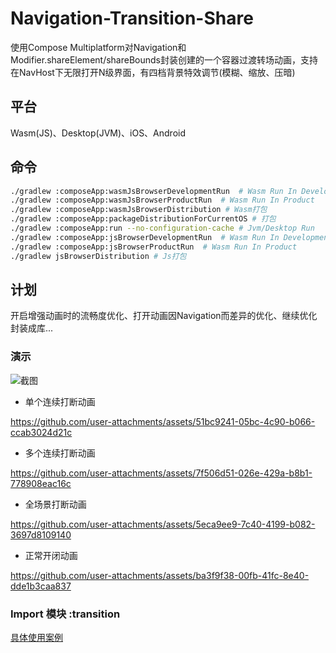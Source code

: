 # Navigation-Transition-Share

使用Compose Multiplatform对Navigation和Modifier.shareElement/shareBounds封装创建的一个容器过渡转场动画，支持在NavHost下无限打开N级界面，有四档背景特效调节(模糊、缩放、压暗)

## 平台
Wasm(JS)、Desktop(JVM)、iOS、Android

## 命令
```bash
./gradlew :composeApp:wasmJsBrowserDevelopmentRun  # Wasm Run In Development
./gradlew :composeApp:wasmJsBrowserProductRun  # Wasm Run In Product
./gradlew :composeApp:wasmJsBrowserDistribution # Wasm打包
./gradlew :composeApp:packageDistributionForCurrentOS # 打包
./gradlew :composeApp:run --no-configuration-cache # Jvm/Desktop Run
./gradlew :composeApp:jsBrowserDevelopmentRun  # Wasm Run In Development
./gradlew :composeApp:jsBrowserProductRun  # Wasm Run In Product
./gradlew jsBrowserDistribution # Js打包
```

## 计划
开启增强动画时的流畅度优化、打开动画因Navigation而差异的优化、继续优化封装成库...

### 演示
![截图](/src/shot.jpg)

- 单个连续打断动画

https://github.com/user-attachments/assets/51bc9241-05bc-4c90-b066-ccab3024d21c

- 多个连续打断动画

https://github.com/user-attachments/assets/7f506d51-026e-429a-b8b1-778908eac16c

- 全场景打断动画

https://github.com/user-attachments/assets/5eca9ee9-7c40-4199-b082-3697d8109140

- 正常开闭动画

https://github.com/user-attachments/assets/ba3f9f38-00fb-41fc-8e40-dde1b3caa837


### Import 模块 :transition
[具体使用案例](https://github.com/Chiu-xaH/HFUT-Schedule)

